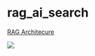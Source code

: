 # rag_ai_search


[RAG Architecure](https://github.com/shins777/rag_ai_search/blob/main/contents/rag_architecture.png)

<img src="files/contents/rag_architecture.png">